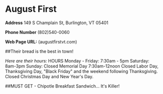 # August First

**Address** 149 S Champlain St, Burlington, VT 05401

**Phone Number** (802)540-0060

**Web Page URL:** (augustfirstvt.com)

##Their bread is the best in town!

*Here are their hours:*
HOURS
Monday - Friday: 7:30am - 5pm
Saturday: 8am-3pm
Sunday: Closed 
Memorial Day  7:30am-12noon
Closed Labor Day, Thanksgiving Day, "Black Friday" and the weekend following Thanksgiving. Closed Christmas Day and New Year's Day.



##MUST GET - Chipotle Breakfast Sandwich... It's Killer!

